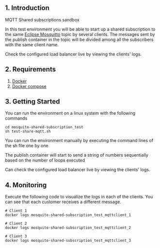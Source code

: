 ## 1. Introduction

MQTT Shared subscriptions sandbox

In this test environment you will be able to start up a shared subscription to the same [Eclipse Mosquitto](https://mosquitto.org/) topic by several clients. The messages sent by the publish container in the topic will be divided among all the subscribers with the same client name.

Check the configured load balancer live by viewing the clients' logs.

## 2. Requirements


1. [Docker](https://docs.docker.com/get-docker/)
2. [Docker compose](https://docs.docker.com/compose/install/)

## 3. Getting Started


You can run the environment on a linux system with the following commands

````
cd mosquito-shared-subscription_test
sh test-share-mqtt.sh
````

You can run the environment manually by executing the command lines of the sh file one by one

The publish container will start to send a string of numbers sequentially based on the number of loops executed

Can check the configured load balancer live by viewing the clients' logs.

## 4. Monitoring


Execute the following code to visualize the logs in each of the clients. You can see that each customer receives a different message.
````
# Client 1
docker logs mosquito-shared-subscription_test_mqttclient_1

# Client 2
docker logs mosquito-shared-subscription_test_mqttclient_2

# Client 3
docker logs mosquito-shared-subscription_test_mqttclient_3
````

